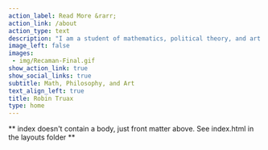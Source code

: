 ```yaml
---
action_label: Read More &rarr;
action_link: /about
action_type: text
description: "I am a student of mathematics, political theory, and art. My research is primarily in combinatorics and algebra, but I am also interested in questions in applied math using these tools. I am a film photographer focusing on spaces and minimalism. Finally, I am interested in math education: on my site are notes on various subjects in math, and tools for creating aesthetically beautiful math. My pronouns are they/he.[¹](pronouns)"
image_left: false
images: 
 - img/Recaman-Final.gif
show_action_link: true
show_social_links: true
subtitle: Math, Philosophy, and Art
text_align_left: true
title: Robin Truax
type: home
---
```


** index doesn't contain a body, just front matter above.
See index.html in the layouts folder **